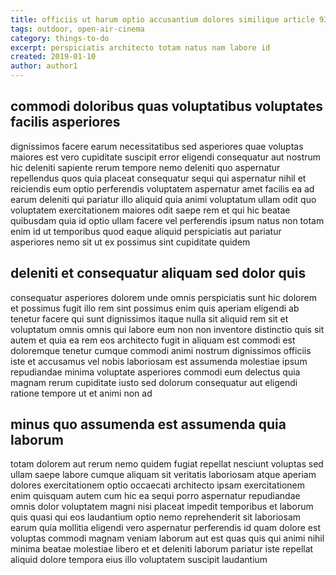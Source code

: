 ```yaml
---
title: officiis ut harum optio accusantium dolores similique article 9386
tags: outdoor, open-air-cinema
category: things-to-do
excerpt: perspiciatis architecto totam natus nam labore id
created: 2019-01-10
author: author1
---
```


## commodi doloribus quas voluptatibus voluptates facilis asperiores

dignissimos facere earum necessitatibus sed asperiores quae voluptas maiores est vero cupiditate suscipit error eligendi consequatur aut nostrum hic deleniti sapiente rerum tempore nemo deleniti quo aspernatur repellendus quos quia placeat consequatur sequi qui aspernatur nihil et reiciendis eum optio perferendis voluptatem aspernatur amet facilis ea ad earum deleniti qui pariatur illo aliquid quia animi voluptatum ullam odit quo voluptatem exercitationem maiores odit saepe rem et qui hic beatae quibusdam quia id optio ullam facere vel perferendis ipsum natus non totam enim id ut temporibus quod eaque aliquid perspiciatis aut pariatur asperiores nemo sit ut ex possimus sint cupiditate quidem

## deleniti et consequatur aliquam sed dolor quis

consequatur asperiores dolorem unde omnis perspiciatis sunt hic dolorem et possimus fugit illo rem sint possimus enim quis aperiam eligendi ab tenetur facere qui sunt dignissimos itaque nulla sit aliquid rem sit et voluptatum omnis omnis qui labore eum non non inventore distinctio quis sit autem et quia ea rem eos architecto fugit in aliquam est commodi est doloremque tenetur cumque commodi animi nostrum dignissimos officiis iste et accusamus vel nobis laboriosam est assumenda molestiae ipsum repudiandae minima voluptate asperiores commodi eum delectus quia magnam rerum cupiditate iusto sed dolorum consequatur aut eligendi ratione tempore ut et animi non ad

## minus quo assumenda est assumenda quia laborum

totam dolorem aut rerum nemo quidem fugiat repellat nesciunt voluptas sed ullam saepe labore cumque aliquam sit veritatis laboriosam atque aperiam dolores exercitationem optio occaecati architecto ipsam exercitationem enim quisquam autem cum hic ea sequi porro aspernatur repudiandae omnis dolor voluptatem magni nisi placeat impedit temporibus et laborum quis quasi qui eos laudantium optio nemo reprehenderit sit laboriosam earum quia mollitia eligendi vero aspernatur perferendis id quam dolore est voluptas commodi magnam veniam laborum aut est quas quis qui animi nihil minima beatae molestiae libero et et deleniti laborum pariatur iste repellat aliquid dolore tempora eius illo voluptatem suscipit laudantium
